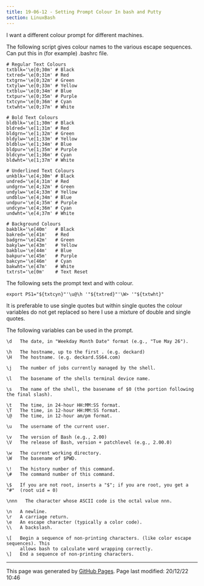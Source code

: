 ```yaml
---
title: 19-06-12 - Setting Prompt Colour In bash and Putty
section: LinuxBash
---
```


I want a different colour prompt for different machines.

The following script gives colour names to the various escape sequences.  Can put this in (for example) .bashrc file.

```
# Regular Text Colours
txtblk='\e[0;30m' # Black
txtred='\e[0;31m' # Red
txtgrn='\e[0;32m' # Green
txtylw='\e[0;33m' # Yellow
txtblu='\e[0;34m' # Blue
txtpur='\e[0;35m' # Purple
txtcyn='\e[0;36m' # Cyan
txtwht='\e[0;37m' # White

# Bold Text Colours
bldblk='\e[1;30m' # Black
bldred='\e[1;31m' # Red
bldgrn='\e[1;32m' # Green
bldylw='\e[1;33m' # Yellow
bldblu='\e[1;34m' # Blue
bldpur='\e[1;35m' # Purple
bldcyn='\e[1;36m' # Cyan
bldwht='\e[1;37m' # White

# Underlined Text Colours
unkblk='\e[4;30m' # Black
undred='\e[4;31m' # Red
undgrn='\e[4;32m' # Green
undylw='\e[4;33m' # Yellow
undblu='\e[4;34m' # Blue
undpur='\e[4;35m' # Purple
undcyn='\e[4;36m' # Cyan
undwht='\e[4;37m' # White

# Background Colours
bakblk='\e[40m'   # Black
bakred='\e[41m'   # Red
badgrn='\e[42m'   # Green
bakylw='\e[43m'   # Yellow
bakblu='\e[44m'   # Blue
bakpur='\e[45m'   # Purple
bakcyn='\e[46m'   # Cyan
bakwht='\e[47m'   # White
txtrst='\e[0m'    # Text Reset
```
The following sets the prompt text and with colour.
```
export PS1="${txtcyn}"'\u@\h '"${txtred}"'\W> '"${txtwht}"
```
It is preferable to use single quotes but within single quotes the colour variables do not get replaced so here I use a mixture of double and single quotes.

The following variables can be used in the prompt.
```
\d   The date, in "Weekday Month Date" format (e.g., "Tue May 26"). 

\h   The hostname, up to the first . (e.g. deckard) 
\H   The hostname. (e.g. deckard.SS64.com)

\j   The number of jobs currently managed by the shell. 

\l   The basename of the shells terminal device name. 

\s   The name of the shell, the basename of $0 (the portion following the final slash). 

\t   The time, in 24-hour HH:MM:SS format. 
\T   The time, in 12-hour HH:MM:SS format. 
\@   The time, in 12-hour am/pm format. 

\u   The username of the current user. 

\v   The version of Bash (e.g., 2.00) 
\V   The release of Bash, version + patchlevel (e.g., 2.00.0) 

\w   The current working directory. 
\W   The basename of $PWD. 

\!   The history number of this command. 
\#   The command number of this command. 

\$   If you are not root, inserts a "$"; if you are root, you get a "#"  (root uid = 0) 

\nnn   The character whose ASCII code is the octal value nnn. 

\n   A newline. 
\r   A carriage return. 
\e   An escape character (typically a color code). 
\\   A backslash. 

\[   Begin a sequence of non-printing characters. (like color escape sequences). This
     allows bash to calculate word wrapping correctly.
\]   End a sequence of non-printing characters.
```

<hr>
<p class="pagedate">This page was generated by <a href=".">GitHub Pages</a>.  Page last modified: 20/12/22 10:46</p>
